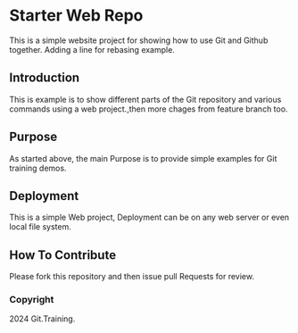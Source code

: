 # Starter Web Repo

This is a simple website project for showing how to use Git and Github together. Adding a line for rebasing example.

## Introduction

This is example is to show different parts of the Git repository and various commands using a web project.,then more chages from feature branch too.

## Purpose

As started above, the main Purpose is to provide simple examples for Git training demos.

## Deployment

This is a simple Web project, Deployment can be on any web server or even local file system.

## How To Contribute

Please fork this repository and then issue pull Requests for review.

### Copyright

2024 Git.Training.